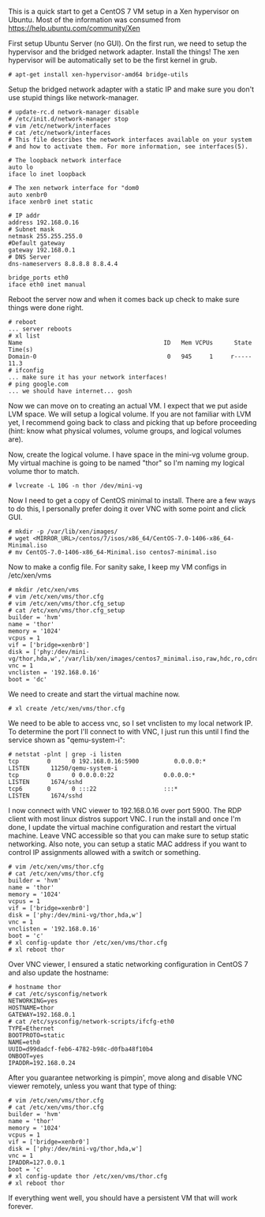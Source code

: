 This is a quick start to get a CentOS 7 VM setup in a Xen hypervisor on Ubuntu. Most of the information was consumed from https://help.ubuntu.com/community/Xen

First setup Ubuntu Server (no GUI). On the first run, we need to setup the hypervisor and the bridged network adapter. Install the things! The xen hypervisor will be automatically set to be the first kernel in grub.
```
# apt-get install xen-hypervisor-amd64 bridge-utils
```

Setup the bridged network adapter with a static IP and make sure you don't use stupid things like network-manager.
```
# update-rc.d network-manager disable
# /etc/init.d/network-manager stop
# vim /etc/network/interfaces
# cat /etc/network/interfaces
# This file describes the network interfaces available on your system
# and how to activate them. For more information, see interfaces(5).

# The loopback network interface
auto lo
iface lo inet loopback

# The xen network interface for "dom0
auto xenbr0
iface xenbr0 inet static

# IP addr
address 192.168.0.16
# Subnet mask
netmask 255.255.255.0
#Default gateway
gateway 192.168.0.1
# DNS Server
dns-nameservers 8.8.8.8 8.8.4.4

bridge_ports eth0
iface eth0 inet manual

```

Reboot the server now and when it comes back up check to make sure things were done right.
```
# reboot
... server reboots
# xl list
Name                                        ID   Mem VCPUs      State   Time(s)
Domain-0                                     0   945     1     r-----      11.3
# ifconfig
... make sure it has your network interfaces!
# ping google.com
... we should have internet... gosh
```

Now we can move on to creating an actual VM. I expect that we put aside LVM space. We will setup a logical volume. If you are not familiar with LVM yet, I recommend going back to class and picking that up before proceeding (hint: know what physical volumes, volume groups, and logical volumes are).

Now, create the logical volume. I have space in the mini-vg volume group. My virtual machine is going to be named "thor" so I'm naming my logical volume thor to match.
```
# lvcreate -L 10G -n thor /dev/mini-vg
```

Now I need to get a copy of CentOS minimal to install. There are a few ways to do this, I personally prefer doing it over VNC with some point and click GUI.
```
# mkdir -p /var/lib/xen/images/
# wget <MIRROR_URL>/centos/7/isos/x86_64/CentOS-7.0-1406-x86_64-Minimal.iso
# mv CentOS-7.0-1406-x86_64-Minimal.iso centos7-minimal.iso
```

Now to make a config file. For sanity sake, I keep my VM configs in /etc/xen/vms
```
# mkdir /etc/xen/vms
# vim /etc/xen/vms/thor.cfg
# vim /etc/xen/vms/thor.cfg_setup 
# cat /etc/xen/vms/thor.cfg_setup 
builder = 'hvm'
name = 'thor'
memory = '1024'
vcpus = 1
vif = ['bridge=xenbr0']
disk = ['phy:/dev/mini-vg/thor,hda,w','/var/lib/xen/images/centos7_minimal.iso,raw,hdc,ro,cdrom']
vnc = 1
vnclisten = '192.168.0.16'
boot = 'dc'
```

We need to create and start the virtual machine now.
```
# xl create /etc/xen/vms/thor.cfg
```

We need to be able to access vnc, so I set vnclisten to my local network IP. To determine the port I'll connect to with VNC, I just run this until I find the service shown as "qemu-system-i":
```
# netstat -plnt | grep -i listen
tcp        0      0 192.168.0.16:5900          0.0.0.0:*               LISTEN      11250/qemu-system-i
tcp        0      0 0.0.0.0:22              0.0.0.0:*               LISTEN      1674/sshd       
tcp6       0      0 :::22                   :::*                    LISTEN      1674/sshd       
```

I now connect with VNC viewer to 192.168.0.16 over port 5900. The RDP client with most linux distros support VNC. I run the install and once I'm done, I update the virtual machine configuration and restart the virtual machine. Leave VNC accessible so that you can make sure to setup static networking. Also note, you can setup a static MAC address if you want to control IP assignments allowed with a switch or something.
```
# vim /etc/xen/vms/thor.cfg
# cat /etc/xen/vms/thor.cfg
builder = 'hvm'
name = 'thor'
memory = '1024'
vcpus = 1
vif = ['bridge=xenbr0']
disk = ['phy:/dev/mini-vg/thor,hda,w']
vnc = 1
vnclisten = '192.168.0.16'
boot = 'c'
# xl config-update thor /etc/xen/vms/thor.cfg
# xl reboot thor
```

Over VNC viewer, I ensured a static networking configuration in CentOS 7 and also update the hostname:
```
# hostname thor
# cat /etc/sysconfig/network
NETWORKING=yes
HOSTNAME=thor
GATEWAY=192.168.0.1
# cat /etc/sysconfig/network-scripts/ifcfg-eth0 
TYPE=Ethernet
BOOTPROTO=static
NAME=eth0
UUID=d99dadcf-feb6-4782-b98c-d0fba48f10b4
ONBOOT=yes
IPADDR=192.168.0.24
```

After you guarantee networking is pimpin', move along and disable VNC viewer remotely, unless you want that type of thing:
```
# vim /etc/xen/vms/thor.cfg
# cat /etc/xen/vms/thor.cfg
builder = 'hvm'
name = 'thor'
memory = '1024'
vcpus = 1
vif = ['bridge=xenbr0']
disk = ['phy:/dev/mini-vg/thor,hda,w']
vnc = 1
IPADDR=127.0.0.1
boot = 'c'
# xl config-update thor /etc/xen/vms/thor.cfg
# xl reboot thor
```


If everything went well, you should have a persistent VM that will work forever.
